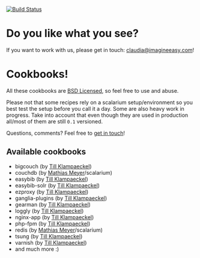 [![Build Status](https://travis-ci.org/till/easybib-cookbooks.png?branch=master)](https://travis-ci.org/till/easybib-cookbooks)

# Do you like what you see?

If you want to work with us, please get in touch: [claudia@imagineeasy.com](mailto:claudia@imagineeasy.com)!

# Cookbooks!

All these cookbooks are [BSD Licensed][bsd], so feel free to use and abuse.

[bsd]: http://www.opensource.org/licenses/bsd-license.php

Please not that some recipes rely on a scalarium setup/environment so you best test the setup before you call it a day. Some are also heavy work in progress. Take into account that even though they are used in production all/most of them are still `0.1` versioned.

Questions, comments? Feel free to [get in touch][touch]!

[touch]: http://twitter.com/klimpong

## Available cookbooks

 * bigcouch (by [Till Klampaeckel][till])
 * couchdb (by [Mathias Meyer][meyer]/scalarium)
 * easybib (by [Till Klampaeckel][till])
 * easybib-solr (by [Till Klampaeckel][till])
 * ezproxy (by [Till Klampaeckel][till])
 * ganglia-plugins (by [Till Klampaeckel][till])
 * gearman (by [Till Klampaeckel][till])
 * loggly (by [Till Klampaeckel][till])
 * nginx-app (by [Till Klampaeckel][till])
 * php-fpm (by [Till Klampaeckel][till])
 * redis (by [Mathias Meyer][meyer]/scalarium)
 * tsung (by [Till Klampaeckel][till])
 * varnish (by [Till Klampaeckel][till])
 * and much more :)

[meyer]: http://www.paperplanes.de/
[till]: http://till.klampaeckel.de/blog/